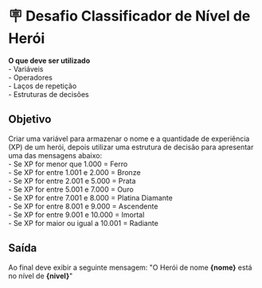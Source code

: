 # 🪧 Desafio Classificador de Nível de Herói

**O que deve ser utilizado**<br>
    - Variáveis<br>
    - Operadores<br>
    - Laços de repetição<br>
    - Estruturas de decisões

## Objetivo
Criar uma variável para armazenar o nome e a quantidade de experiência (XP) de um herói, depois utilizar uma estrutura de decisão para apresentar uma das mensagens abaixo:<br>
    - Se XP for menor que 1.000 = Ferro<br>
    - Se XP for entre 1.001 e 2.000 = Bronze<br>
    - Se XP for entre 2.001 e 5.000 = Prata<br>
    - Se XP for entre 5.001 e 7.000 = Ouro<br>
    - Se XP for entre 7.001 e 8.000 = Platina Diamante<br>
    - Se XP for entre 8.001 e 9.000 = Ascendente<br>
    - Se XP for entre 9.001 e 10.000 = Imortal<br>
    - Se XP for maior ou igual a 10.001 = Radiante

## Saída
Ao final deve exibir a seguinte mensagem:
"O Herói de nome **{nome}** está no nível de **{nivel}**"